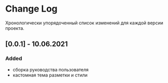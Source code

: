 # Change Log

Хронологически упорядоченный список изменений для каждой версии проекта.

## [0.0.1] - 10.06.2021
### Added
* сборка руководства пользователя
* кастомная тема разметки и стили